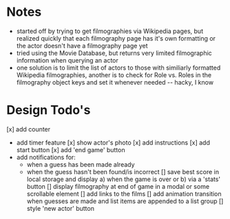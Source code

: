 # Notes
- started off by trying to get filmographies via Wikipedia pages, but realized quickly that 
each filmography page has it's own formatting or the actor doesn't have a filmography page yet
 - tried using the Movie Database, but returns very limited filmographic information when querying an actor
 - one solution is to limit the list of actors to those with similiarly formatted Wikipedia filmographies, another is
 to check for Role vs. Roles in the filmography object keys and set it whenever needed -- hacky, I know

 # Design Todo's
[x] add counter
- add timer feature
[x] show actor's photo
[x] add instructions
[x] add start button
[x] add 'end game' button
- add notifications for:
  - when a guess has been made already
  - when the guess hasn't been found/is incorrect
[] save best score in local storage and display a) when the game is over or b) via a 'stats' button
[] display filmography at end of game in a modal or some scrollable element
[] add links to the films
[] add animation transition when guesses are made and list items are appended to a list group
[] style 'new actor' button